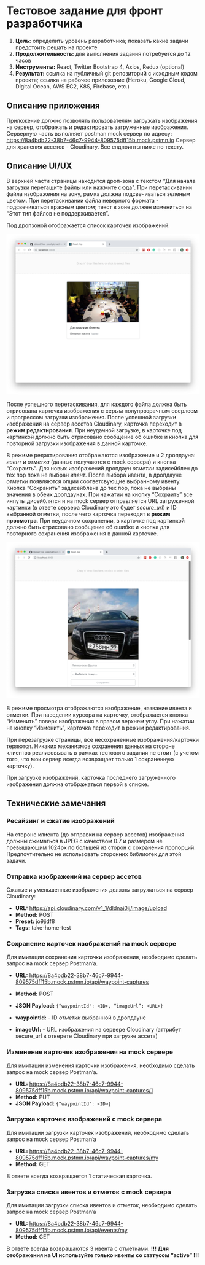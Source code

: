 # Тестовое задание для фронт разработчика

1. **Цель:** определить уровень разработчика; показать какие задачи предстоить решать на проекте
2. **Продолжительность:** для выполнения задания потребуется до 12 часов
3. **Инструменты:** React, Twitter Bootstrap 4, Axios, Redux (optional)
4. **Результат:** ссылка на публичный git репозиторий с исходным кодом проекта; ссылка на рабочее приложение (Heroku, Google Cloud, Digital Ocean, AWS EC2, K8S, Firebase, etc.)

## Описание приложения

Приложение должно позволять пользователям загружать изображения на сервер, отображать и редактировать загруженные изображения. Серверную часть выполняет postman mock сервер по адресу: https://8a4bdb22-38b7-46c7-9944-809575dff15b.mock.pstmn.io Сервер для хранения ассетов - Cloudinary. Все ендпоинты ниже по тексту.

## Описание UI/UX

В верхней части страницы находится дроп-зона с текстом “Для начала загрузки перетащите файлы или нажмите сюда". При перетаскивании файла изображения на зону, рамка должна подсвечиваться зеленым цветом. При перетаскивании файла неверного формата - подсвечиваться красным цветом; текст в зоне должен измениться на “Этот тип файлов не поддерживается”.

Под дропзоной отображается список карточек изображений.

![ScreenShot](/sshot1.png)

После успешного перетаскивания, для каждого файла должна быть отрисована карточка изображения с серым полупрозрачным оверлеем и прогрессом загрузки изображения. После успешной загрузки изображения на сервер ассетов Cloudinary, карточка переходит в **режим редактирования**. При неудачной загрузке, в карточке под картинкой должно быть отрисовано сообщение об ошибке и кнопка для повторной загрузки изображения в данной карточке.

В режиме редактирования отображаются изображение и 2 дропдауна: *ивент* и *отметка* (данные получаются с mock сервера) и кнопка “Сохраить”. Для новых изображений дропдаун *отметки* задисейблен до тех пор пока не выбран *ивент*. После выбора ивента, в дропдауне *отметки* появляются опции соответсвующие выбранному ивенту. Кнопка “Сохранить” задисейблена до тех пор, пока не выбраны значения в обеих дропдаунах. При нажатии на кнопку “Сохраить” все инпуты дисейблятся и на mock сервер отправляется URL загруженной картинки (в ответе сервера Cloudinary это будет *secure_url*) и ID выбранной отметки, после чего карточка переходит в **режим просмотра**. При неудачном сохранении, в карточке под картинкой должно быть отрисовано сообщение об ошибке и кнопка для повторного сохранения изображения в данной карточке.

![ScreenShot](/sshot2.png)

В режиме просмотра отображаются изображение, название ивента и отметки. При наведении курсора на карточку, отображается кнопка “Изменить” поверх изображения в правом верхнем углу. При нажатии на кнопку “Изменить”, карточка переходит в режим редактирования.

При перезагрузке страницы, все несохраненные изображения/карточки теряются. Никаких механизмов сохранения данных на стороне клиентов реализовывать в рамках тестового задания не стоит (с учетом того, что мок сервер всегда возвращает только 1 сохраненную карточку).

При загрузке изображений, карточка последнего загруженного изображения должна отображаться первой в списке.

## Технические замечания

### Ресайзинг и сжатие изображений

На стороне клиента (до отправки на сервер ассетов) изображения должны сжиматься в JPEG с качеством 0.7 и размером не превышающим 1024px по большей из сторон с сохранения пропорций. Предпочтительно не использовать сторонних библиотек для этой задачи.

### Отправка изображений на сервер ассетов

Сжатые и уменьшенные изображения должны загружаться на сервер Cloudinary:

* **URL:** https://api.cloudinary.com/v1_1/dldnai0ij/image/upload
* **Method:** POST
* **Preset:** jo9jidf8
* **Tags:** take-home-test

### Сохранение карточек изображений на mock сервере

Для имитации сохранения карточки изображения, необходимо сделать запрос на mock сервер Postman’a.

* **URL:** https://8a4bdb22-38b7-46c7-9944-809575dff15b.mock.pstmn.io/api/waypoint-captures
* **Method:** POST
* **JSON Payload:** `{“waypointId": <ID>, “imageUrl”: <URL>}`

* **waypointId:** - ID *отметки* выбранной в дропдауне
* **imageUrl:** - URL изображения на сервере Cloudinary (аттрибут secure_url в отверете Cloudinary при загрузке ассета)

### Изменение карточек изображения на mock сервере

Для имитации изменения карточки изображения, необходимо сделать запрос на mock сервер Postman’a.

* **URL:** https://8a4bdb22-38b7-46c7-9944-809575dff15b.mock.pstmn.io/api/waypoint-captures/1
* **Method:** PUT
* **JSON Payload:** `{“waypointId": <ID>}`

### Загрузка карточек изображений с mock сервера

Для имитации загрузки карточек изображений, необходимо сделать запрос на mock сервер Postman’a

* **URL:** https://8a4bdb22-38b7-46c7-9944-809575dff15b.mock.pstmn.io/api/waypoint-captures/my
* **Method:** GET

В ответе всегда возвращается 1 статическая карточка.

### Загрузка списка ивентов и отметок с mock сервера

Для имитации загрузки списка ивентов и отметок, необходимо сделать запрос на mock сервер Postman’a

* **URL:** https://8a4bdb22-38b7-46c7-9944-809575dff15b.mock.pstmn.io/api/events/my
* **Method:** GET

В ответе всегда возвращаются 3 ивента с отметками. **!!! Для отображения на UI используйте только ивенты со статусом “active” !!!**
